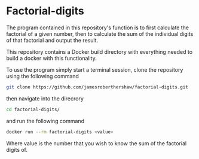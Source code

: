 # Factorial-digits

The program contained in this repository's function is to first calculate the factorial of a given number, then to calculate the sum of the individual digits of that factorial and output the result.

This repository contains a Docker build directory with everything needed to build a docker with this functionality.

To use the program simply start a terminal session, clone the repository using the following command

```sh
git clone https://github.com/jamesroberthershaw/factorial-digits.git
```
then navigate into the direcrory
```sh
cd factorial-digits/
```
and run the following command

```sh
docker run --rm factorial-digits <value>
```
Where value is the number that you wish to know the sum of the factorial digits of. 


